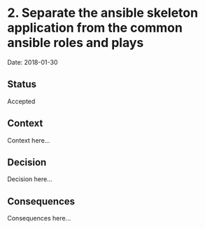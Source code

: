 # 2. Separate the ansible skeleton application from the common ansible roles and plays

Date: 2018-01-30

## Status

Accepted

## Context

Context here...

## Decision

Decision here...

## Consequences

Consequences here...
